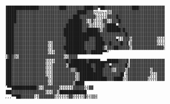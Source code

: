 
    ▐██████████████▓▓▓▓▓▓▓▓▓███▓▓▓▓▓▓▓▓████▓▓▀██▓▓▓▓▓▓▓▓▓▓▓▓███▓▓▓▓▓▓▓▓▓▓▓▓▓▓▓▓▓▓▓▓▓
    ▐████▓▓▓▓▓▓▓▓▓▓▓▓▓▓▓▓▓▓▓▓▓▓▓▓▓▓▓████▓▓▓pUµµ╖╖▒╢▓▓▓▓▓▓▓▓▓▓▓▓▓▓▓▓▓▓▓▓▓▓▓▓▓▓▓▓▓▓▓▓▓
    ▐████▓▓▓▓▓▓▓▓▓▓▓▓▓▓▓▓▓▓▓▓▓▓▓▓▓███▓▓▓▓▓▓▓╣╣╢╣╢▓▓▓▓█▓▓▓▓▓▓▓▓▓▓▓▓▓▓▓▓▓▓▓▓▓▓▓▓▓▓▓▓▓▓
    ▐████▓▓▓▓▓▓▓▓▓▓▓▓▓▓▓▓▓▓▓▓▓▓▓██████▓▓╣╢▓╣╣╢╣▓▓╢╢▓▓▓█▓▓▓▓▓▓▓▓▓▓▓▓▓▓▓▓▓▓▓▓▓▓▓▓▓▓▓▓▓
    ▐███▓▓▓▓▓▓▓▓▓▓▓▓▓▓▓▓▓▓▓▓▓▓▓███████▓▓▓╣▒╢╢╢╢▒▓████▄▓▓▓▓▓▓▓▓▓▓▓▓▓▓▓▓▓▓▓▓▓▓▓▓▓▓▓▓▓▓
    ▐███▓▓▓▓▓▓▓▓▓▓▓▓▓▓▓▓▓▓▓▓▓▓████████▓▓█████▓╣▓▓██████▓█▓▓▓▓▓▓▓▓▓▓▓▓▓▓▓▓▓▓▓▓▓▓▓▓▓▓▓
    ▐███▓▓▓▓▓▓▓▓▓▓▓▓▓▓▓▓▓▓▓▓▓▓████████████████▓▓▓▓▓▓▓▓▓▓▓█▓▓▓▓▓▓▓▓▓▓▓▓▓▓▓▓▓▓▓▓▓▓▓▓▓▓
    ▐███▓▓▓▓▓▓▓▓▓▓▓▓▓▓▓▓▓▓▓▓▓▓▓██████████▓▓▓███▓▓▓▓▓▓▄╢║▓▓▓╬▓▓▓▓▓▓▓▓▓▓▓╣╣╣╣╣╣╣╢▓▓▓▓▓
    ▐███▓▓▓▓▓▓▓▓▓▓▓▓▓▓▓╣╣▓▓▓▓▓▓████████▓▓▓▓▓████▓▓█▓▓▓▓█▓▓▌▒▓▓▓▓▓▓▓▓▓▓▓╣╣╣╣╣╣╢╢╣▓▓▓▓
    ▐███▓▓▓▓▓▓▓▓▓▓▓▓▓▓▓╣╢▓▓▓▓▓█████████▓▓▓▓▓███▓╢▓▓▓██▓▓▓▓▓╣▓▓▓▓▓▓▓▓▓▓▓▓▓▓╣╣╣╣╣╣▓▓▓▓
    ▐███▓▓▓▓▓▓▓▓▓▓▓▓▓▓▓╣╢╫▓▓▓▓▓█████████▓▓█████▀▀╜` ]▓█▓▒╣▓▓▓▓▓▓▓▓▓▓▓▓▓▓▓▓▓▓▓▓╣╣▓▓▓▓
    ▐██▓▓▓▓▓▓▓▓▓▓▓▓▓▓▓╣╣╣╫▓▓▓▓▓█▓███████▓█████▄▄▄█████▓▓▓▓▌▓▓▓▓▓▓▓▓▓▓▓▓▓▓▓▓▓▓▓▓▓▓▓▓▓
    ▐██▓▓▓▓▓▓▓▓▓▓▓▓▓▓▓╣╣╣▓▓▓▓▓▓╣██████████▓▓████▓▓▄▓▓▓▓▓▓█╣▓▓▓▓▓▓▓▓▓▓▓▓▓▓▓▓▓▓▓▓▓╣▓▓▓
    ▐██▓▓▓▓▓▓▓▓▓▓▓▓▓▓▓╣╣╢▓▓▓▓▓▓▓▓▒▒▓███████▓███▓▓▓▓▒╢▓▓▓▓╣▓▓▓▓▓▓▓▓▓▓╣▓▓▓▓▓▓▓▓▓╢╣╢╣╢╢
    ▐██▓▓▓▓▓▓▓▓▓▓▓▓▓▓▓╣╢╢▓▓▓▓▓▓▓▓▓▓╣▒██████████▓▓▓▓▓▓▓▓█▌╫▓▓▓▓▓▓▓▓▓▓╣╣╣▓▓▓▓▓▓╣╣╢▒╢╫▓
    ▐██▓▓▓▓▓▓▓▓▓▓▓▓▓▓▓▓╣╣▓▓▓▓▓▓▓▓▓▓╣▒████████████▓▓▓████╢╣▓▓▓▓▓▓▓▓▓╣╣╣╣▓▓▓▓▓▓▓▓▓▓╨""
    ▐██▓▓▓▓▓▓▓▓▓▓▓▓▓▓▓▓╣╣▓▓▓▓▓▓▓▓▓▒████  `▀▀███████████▓╢╢▓▓▓▓▓▓▓╣╢╣╢╢╣▓▓▓▓▓╣╣▓▓
    ▐██▓▓▓▓▓▓▓▓▓▓▓▓▓▓▓╣╣╣▓▓╢████████████   ,,,▀▀██▓▓▓▓▓▓]╢▓▓▓▓▓▓▓╢╢╣╢╢╫▓▓╢╢╣╢╢▓╣╣▒▒╢
     
     
     
     
     
     
     
     
     
     
     
     
    



                                                                                

                    

                                                                               
